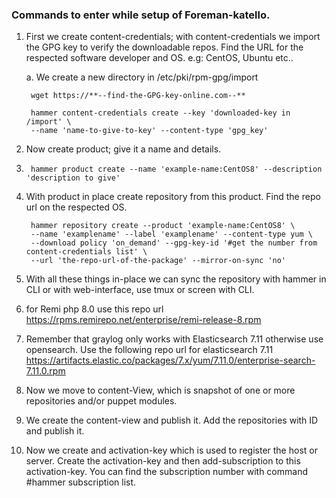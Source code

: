 ### Commands to enter while setup of Foreman-katello. 
1. First we create content-credentials; with content-credentials we import the GPG key to verify the downloadable repos. Find the URL for the respected software developer and OS. e.g: CentOS, Ubuntu etc..
	
	a. We create a new directory in /etc/pki/rpm-gpg/import 

		wget https://**--find-the-GPG-key-online.com--**
		
		hammer content-credentials create --key 'downloaded-key in /import' \
		--name 'name-to-give-to-key' --content-type 'gpg_key'		

2. Now create product; give it a name and details.

4. 		hammer product create --name 'example-name:CentOS8' --description 'description to give'

6. With product in place create repository from this product. Find the repo url on the respected OS.

		hammer repository create --product 'example-name:CentOS8' \
		--name 'examplename' --label 'examplename' --content-type yum \
		--download policy 'on_demand' --gpg-key-id '#get the number from content-credentials list' \
		--url 'the-repo-url-of-the-package' --mirror-on-sync 'no' 
		
8. With all these things in-place we can sync the repository with hammer in CLI or with web-interface, use tmux or screen with CLI.
9. for Remi php 8.0 use this repo url https://rpms.remirepo.net/enterprise/remi-release-8.rpm
10. Remember that graylog only works with Elasticsearch 7.11 otherwise use opensearch. Use the following repo url for elasticsearch 7.11 https://artifacts.elastic.co/packages/7.x/yum/7.11.0/enterprise-search-7.11.0.rpm
11. Now we move to content-View, which is snapshot of one or more repositories and/or puppet modules. 
12. We create the content-view and publish it. Add the repositories with ID and publish it.
13. Now we create and activation-key which is used to register the host or server. Create the activation-key and then add-subscription to this activation-key. You can find the subscription number with command #hammer subscription list.  

